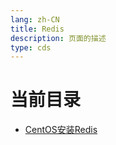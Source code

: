 ```yaml
---
lang: zh-CN  
title: Redis  
description: 页面的描述  
type: cds  
---
```


# 当前目录

- [CentOS安装Redis](CentOS安装Redis.md)  

<Comment></Comment>
